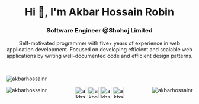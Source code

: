 <h1 align="center">Hi 👋, I'm Akbar Hossain Robin</h1>
<h3 align="center">Software Engineer @Shohoj Limited</h3>
<p align="center">Self-motivated programmer with five+ years of experience in web application development. Focused on developing efficient and scalable web applications by writing well-documented code and efficient design patterns.</p>
<br>
<p align="left"> <img src="https://komarev.com/ghpvc/?username=akbarhossainr" alt="akbarhossainr" /> </p>

<p><img align="left" src="https://github-readme-stats.vercel.app/api/top-langs/?username=akbarhossainr&layout=compact" alt="akbarhossainr" /></p>

<p><img align="right" src="https://github-readme-stats.vercel.app/api?username=akbarhossainr&show_icons=true" alt="akbarhossainr" /></p>

<p align="center">
<a href="https://twitter.com/akbarhossainr" target="blank"><img align="center" src="https://cdn.jsdelivr.net/npm/simple-icons@3.0.1/icons/twitter.svg" alt="akbarhossainr" height="30" width="30" /></a>
<a href="https://linkedin.com/in/akbarhossainr" target="blank"><img align="center" src="https://cdn.jsdelivr.net/npm/simple-icons@3.0.1/icons/linkedin.svg" alt="akbarhossainr" height="30" width="30" /></a>
<a href="https://fb.com/akbarhossainr" target="blank"><img align="center" src="https://cdn.jsdelivr.net/npm/simple-icons@3.0.1/icons/facebook.svg" alt="akbarhossainr" height="30" width="30" /></a>
<a href="https://www.hackerrank.com/akbarhossainr" target="blank"><img align="center" src="https://cdn.jsdelivr.net/npm/simple-icons@3.0.1/icons/hackerrank.svg" alt="akbarhossainr" height="30" width="30" /></a>
</p>
